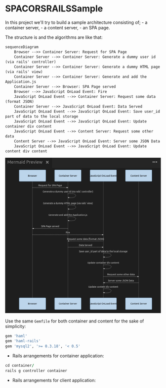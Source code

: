 # SPACORSRAILSSample

In this project we'll try to build a  sample architecture consisting of;
	- a container server,
	- a content server,
	- an SPA page.

The structure is and the algorithms are like that:

```mermaid
sequenceDiagram
	Browser -->> Container Server: Request for SPA Page
	Container Server -->> Container Server: Generate a dummy user id (via rails' controller)
	Container Server -->> Container Server: Generate a dummy HTML page (via rails' view)
	Container Server -->> Container Server: Generate and add the Application.js  
	Container Server -->> Browser: SPA Page served
	Browser -->> JavaScript OnLoad Event: Fire
	JavaScript OnLoad Event -->> Container Server: Request some data (format JSON)
	Container Server -->> JavaScript OnLoad Event: Data Served
	JavaScript OnLoad Event -->> JavaScript OnLoad Event: Save user_id part of data to the local storage
	JavaScript OnLoad Event -->> JavaScript OnLoad Event: Update container div content
	JavaScript OnLoad Event -->> Content Server: Request some other data
	Content Server -->> JavaScript OnLoad Event: Server some JSON Data
	JavaScript OnLoad Event -->> JavaScript OnLoad Event: Update content div content
```
![alt tag](readme_images/SequenceDiagram.jpg)


Use the same ```Gemfile``` for both container and content for the sake of simplicity:
```Ruby
gem 'haml'
gem 'haml-rails'
gem 'mysql2', '>= 0.3.18', '< 0.5'
```

- Rails arrangements for container application:
```Ruby
cd container/
rails g controller container
```

- Rails arrangements for client application:
